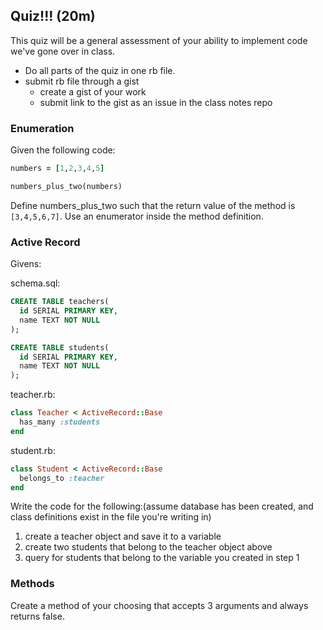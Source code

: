 ## Quiz!!! (20m)
This quiz will be a general assessment of your ability to implement code we've gone over in class.
- Do all parts of the quiz in one rb file.
- submit rb file through a gist
  - create a gist of your work
  - submit link to the gist as an issue in the class notes repo

### Enumeration
Given the following code:
```ruby
numbers = [1,2,3,4,5]

numbers_plus_two(numbers)
```

Define numbers_plus_two such that the return value of the method is `[3,4,5,6,7]`. Use an enumerator inside the method definition.

### Active Record

Givens:

schema.sql:
```sql
CREATE TABLE teachers(
  id SERIAL PRIMARY KEY,
  name TEXT NOT NULL
);

CREATE TABLE students(
  id SERIAL PRIMARY KEY,
  name TEXT NOT NULL
);
```
teacher.rb:
```ruby
class Teacher < ActiveRecord::Base
  has_many :students
end
```

student.rb:
```ruby
class Student < ActiveRecord::Base
  belongs_to :teacher
end
```
Write the code for the following:(assume database has been created, and class definitions exist in the file you're writing in)

1. create a teacher object and save it to a variable
2. create two students that belong to the teacher object above
3. query for students that belong to the variable you created in step 1

### Methods

Create a method of your choosing that accepts 3 arguments and always returns false.
